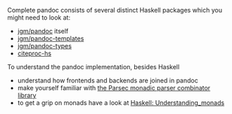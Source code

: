 Complete pandoc consists of several distinct Haskell packages
which you might need to look at:

* [jgm/pandoc](https://github.com/jgm/pandoc) itself
* [jgm/pandoc-templates](https://github.com/jgm/pandoc-templates)
* [jgm/pandoc-types](https://github.com/jgm/pandoc-types)
* [citeproc-hs](http://gorgias.mine.nu/repos/citeproc-hs/)

To understand the pandoc implementation, besides Haskell

* understand how frontends and backends are joined in pandoc
* make yourself familiar with [the Parsec monadic parser combinator library](http://legacy.cs.uu.nl/daan/parsec.html)
* to get a grip on monads have a look at [Haskell: Understanding_monads](http://en.wikibooks.org/wiki/Haskell/Understanding_monads)